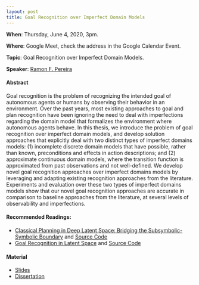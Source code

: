 ```yaml
---
layout: post
title: Goal Recognition over Imperfect Domain Models
---
```


**When**:  Thursday, June 4, 2020, 3pm.

**Where**: Google Meet, check the address in the Google Calendar Event.

**Topic**: Goal Recognition over Imperfect Domain Models.

**Speaker**: [Ramon F. Pereira](https://ramonpereira.github.io/)

#### Abstract
Goal recognition is the problem of recognizing the intended goal of autonomous agents or humans by observing their
behavior in an environment. Over the past years, most existing approaches to goal and plan recognition have been
ignoring the need to deal with imperfections regarding the domain model that formalizes the environment where
autonomous agents behave. In this thesis, we introduce the problem of goal recognition over imperfect domain models,
and develop solution approaches that explicitly deal with two distinct types of imperfect domains models: (1)
incomplete discrete domain models that have possible, rather than known, preconditions and effects in action
descriptions; and (2) approximate continuous domain models, where the transition function is approximated from past
observations and not well-defined. We develop novel goal recognition approaches over imperfect domains models by
leveraging and adapting existing recognition approaches from the literature. Experiments and evaluation over these
two types of imperfect domains models show that our novel goal recognition approaches are accurate in comparison to
baseline approaches from the literature, at several levels of observability and imperfections.

#### Recommended Readings:
- [Classical Planning in Deep Latent Space: Bridging the Subsymbolic-Symbolic Boundary](https://bit.ly/2XVNl52) and
[Source Code](https://github.com/guicho271828/latplan)
- [Goal Recognition in Latent Space](https://bit.ly/2Y6bCWn) and [Source Code](https://bit.ly/3gYvMdg)

#### Material
- [Slides](https://drive.google.com/file/d/1x25EVvqSRHMCQyQywxMaohNHzM5hhSBz/view?usp=sharing)
- [Dissertation](https://arxiv.org/pdf/2005.05712.pdf)
